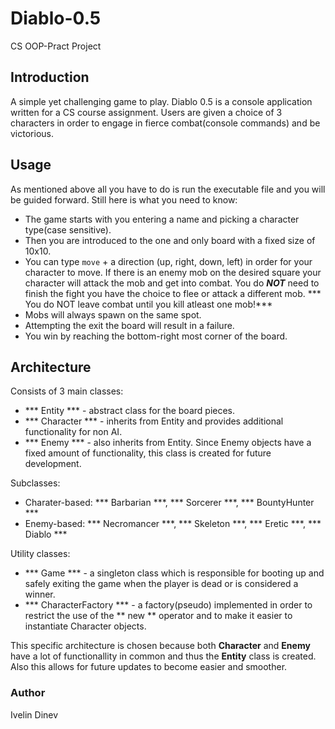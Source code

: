 # Diablo-0.5
CS OOP-Pract Project

## Introduction

A simple yet challenging game to play. Diablo 0.5 is a console application written for a CS course assignment. Users are
given a choice of 3 characters in order to engage in fierce combat(console commands) and be victorious.

## Usage

As mentioned above all you have to do is run the executable file and you will be guided forward. Still here is what you need to know:
- The game starts with you entering a name and picking a character type(case sensitive).
- Then you are introduced to the one and only board with a fixed size of 10x10.
- You can type ``` move ``` + a direction (up, right, down, left) in order for your character to move. If there is an enemy mob on the
desired square your character will attack the mob and get into combat. You do ***NOT*** need to finish the fight you have the choice to flee
or attack a different mob. *** You do NOT leave combat until you kill atleast one mob!***
- Mobs will always spawn on the same spot. 
- Attempting the exit the board will result in a failure.
- You win by reaching the bottom-right most corner of the board.

## Architecture

Consists of 3 main classes:
- *** Entity *** - abstract class for the board pieces.
- *** Character *** - inherits from Entity and provides additional functionality for non AI.
- *** Enemy *** - also inherits from Entity. Since Enemy objects have a fixed amount of functionality, this class is created for future development.

Subclasses:
- Charater-based: *** Barbarian ***, *** Sorcerer ***, *** BountyHunter ***
- Enemy-based: *** Necromancer ***, *** Skeleton ***, *** Eretic ***, *** Diablo ***

Utility classes:
- *** Game *** - a singleton class which is responsible for booting up and safely exiting the game when the player is dead or is considered a winner.
- *** CharacterFactory *** - a factory(pseudo) implemented in order to restrict the use of the ** new ** operator and to make it easier to instantiate
Character objects.

This specific architecture is chosen because both **Character** and **Enemy** have a lot of functionallity in common and thus the **Entity** class is created. Also
this allows for future updates to become easier and smoother.


### Author
Ivelin Dinev